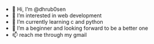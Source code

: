 - 👋 Hi, I’m @dhrub0sen
- 👀 I’m interested in web development
- 🌱 I’m currently learning c and python
- 💞️ I’m a beginner and looking forward  to be a better one
- 📫 reach me through my gmail

<!---
dhrub0sen/dhrub0sen is a ✨ special ✨ repository because its `README.md` (this file) appears on your GitHub profile.
You can click the Preview link to take a look at your changes.
--->
